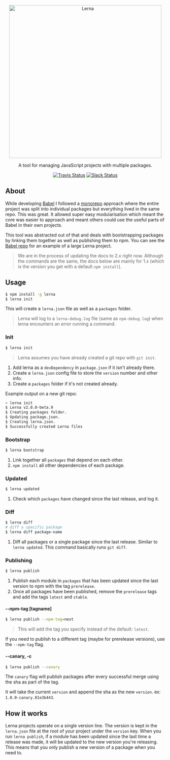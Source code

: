 <p align="center">
  <img alt="Lerna" src="https://cloud.githubusercontent.com/assets/952783/15271604/6da94f96-1a06-11e6-8b04-dc3171f79a90.png" width="480">
</p>

<p align="center">
  A tool for managing JavaScript projects with multiple packages.
</p>

<p align="center">
  <a href="https://travis-ci.org/lerna/lerna"><img alt="Travis Status" src="https://img.shields.io/travis/lerna/lerna/master.svg?style=flat&label=travis"></a>
  <a href="https://slack.lernajs.io/"><img alt="Slack Status" src="https://slack.lernajs.io/badge.svg"></a>
</p>

## About

While developing [Babel](https://github.com/babel/babel) I followed a
[monorepo](https://github.com/babel/babel/blob/master/doc/design/monorepo.md) approach where the entire project was split into individual packages but everything lived in the same repo. This was great. It allowed super easy modularisation which meant the core was easier to approach and meant others could use the useful parts of Babel in their own projects.

This tool was abstracted out of that and deals with bootstrapping packages by linking them together as well as publishing them to npm. You can see the
[Babel repo](https://github.com/babel/babel/tree/master/packages) for an example of a large Lerna project.

> We are in the process of updating the docs to 2.x right now. Although the commands are the same, the docs below are mainly for 1.x (which is the version you get with a default `npm install`).

## Usage

```sh
$ npm install -g lerna
$ lerna init
```

This will create a `lerna.json` file as well as a `packages` folder.

> Lerna will log to a `lerna-debug.log` file (same as `npm-debug.log`) when lerna encounters an error running a command.

### Init

```sh
$ lerna init
```

> Lerna assumes you have already created a git repo with `git init`.

1. Add lerna as a `devDependency` in `package.json` if it isn't already there.
2. Create a `lerna.json` config file to store the `version` number and other info.
3. Create a `packages` folder if it's not created already.

Example output on a new git repo:

```sh
> lerna init
$ Lerna v2.0.0-beta.9
$ Creating packages folder.
$ Updating package.json.
$ Creating lerna.json.
$ Successfully created Lerna files
```

### Bootstrap

```sh
$ lerna bootstrap
```

1. Link together all `packages` that depend on each other.
2. `npm install` all other dependencies of each package.

### Updated

```sh
$ lerna updated
```

1. Check which `packages` have changed since the last release, and log it.

### Diff

```sh
$ lerna diff
# diff a specific package
$ lerna diff package-name
```

1. Diff all packages or a single package since the last release. Similar to `lerna updated`. This command basically runs `git diff`.

### Publishing

```sh
$ lerna publish
```

1. Publish each module in `packages` that has been updated since the last version to npm with the tag `prerelease`.
2. Once all packages have been published, remove the `prerelease` tags and add the tags `latest` and `stable`.

#### --npm-tag [tagname]

```sh
$ lerna publish --npm-tag=next
```

> This will add the tag you specify instead of the default: `latest`.

If you need to publish to a different tag (maybe for prerelease versions), use the `--npm-tag` flag.

#### --canary, -c

```sh
$ lerna publish --canary
```

The `canary` flag will publish packages after every successful merge using the sha as part of the tag.

It will take the current `version` and append the sha as the new `version`. ex: `1.0.0-canary.81e3b443`.

## How it works

Lerna projects operate on a single version line. The version is kept in the `lerna.json` file at the root of your project under the `version` key. When you run `lerna publish`, if a module has been updated since the last time a release was made, it will be updated to the new version you're releasing. This means that you only publish a new version of a package when you need to.

